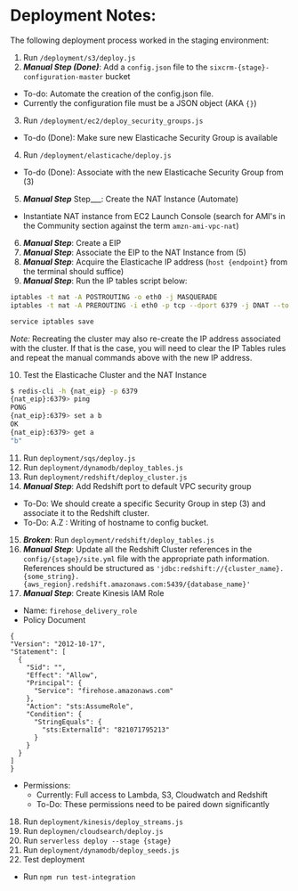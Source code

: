 # Deployment Notes:

The following deployment process worked in the staging environment:

1. Run `/deployment/s3/deploy.js`
2. ___Manual Step (Done)___: Add a `config.json` file to the `sixcrm-{stage}-configuration-master` bucket
  - To-do: Automate the creation of the config.json file.
  - Currently the configuration file must be a JSON object (AKA `{}`)
3.  Run `/deployment/ec2/deploy_security_groups.js`
  - To-do (Done): Make sure new Elasticache Security Group is available
4.  Run `/deployment/elasticache/deploy.js`
  - To-do (Done): Associate with the new Elasticache Security Group from (3)
5.  ___Manual Step___ Step___:  Create the NAT Instance (Automate)
  - Instantiate NAT instance from EC2 Launch Console (search for AMI's in the Community section against the term `amzn-ami-vpc-nat`)
6.  ___Manual Step___: Create a EIP
7.  ___Manual Step___: Associate the EIP to the NAT Instance from (5)
8.  ___Manual Step___: Acquire the Elasticache IP address (`host {endpoint}` from the terminal should suffice)
9.  ___Manual Step___: Run the IP tables script below:
```sh
iptables -t nat -A POSTROUTING -o eth0 -j MASQUERADE
iptables -t nat -A PREROUTING -i eth0 -p tcp --dport 6379 -j DNAT --to {elasticache_ip_address}:6379

service iptables save
```
*Note:* Recreating the cluster may also re-create the IP address associated with the cluster.  If that is the case, you will need to clear the IP Tables rules and repeat the manual commands above with the new IP address.

10. Test the Elasticache Cluster and the NAT Instance
```sh
$ redis-cli -h {nat_eip} -p 6379
{nat_eip}:6379> ping
PONG
{nat_eip}:6379> set a b
OK
{nat_eip}:6379> get a
"b"
```
11. Run `deployment/sqs/deploy.js`
12. Run `deployment/dynamodb/deploy_tables.js`
13. Run `deployment/redshift/deploy_cluster.js`
14. ___Manual Step___:  Add Redshift port to default VPC security group
  - To-Do:  We should create a specific Security Group in step (3) and associate it to the Redshift cluster.
  - To-Do:  A.Z : Writing of hostname to config bucket.
15. ___Broken___: Run `deployment/redshift/deploy_tables.js`
16. ___Manual Step___: Update all the Redshift Cluster references in the `config/{stage}/site.yml` file with the appropriate path information.  References should be structured as `'jdbc:redshift://{cluster_name}.{some_string}.{aws_region}.redshift.amazonaws.com:5439/{database_name}'`
17.  ___Manual Step___:  Create Kinesis IAM Role
  - Name: `firehose_delivery_role`
  - Policy Document
  ```
{
  "Version": "2012-10-17",
  "Statement": [
    {
      "Sid": "",
      "Effect": "Allow",
      "Principal": {
        "Service": "firehose.amazonaws.com"
      },
      "Action": "sts:AssumeRole",
      "Condition": {
        "StringEquals": {
          "sts:ExternalId": "821071795213"
        }
      }
    }
  ]
}
```
  - Permissions:
    - Currently:  Full access to Lambda, S3, Cloudwatch and Redshift
    - To-Do:  These permissions need to be paired down significantly
18. Run `deployment/kinesis/deploy_streams.js`
19. Run `deploymen/cloudsearch/deploy.js`
20. Run `serverless deploy --stage {stage}`
21. Run `deployment/dynamodb/deploy_seeds.js`
22. Test deployment
  - Run `npm run test-integration`
